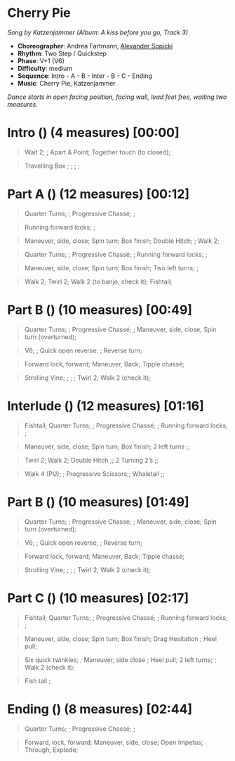 # Cherry Pie
*Song by Katzenjammer (Album: A kiss before you go, Track 3)*

* **Choreographer**: Andrea Fartmann, [Alexander Sopicki](mailto:cuesheets@gmx.net "cuesheets@gmx.net")
* **Rhythm**: Two Step / Quickstep
* **Phase**: V+1 (V6)
* **Difficulty**: medium
* **Sequence**: Intro - A - B - Inter - B - C - Ending
* **Music**: Cherry Pie, Katzenjammer

*Dance starts in open facing position, facing wall, lead feet free, waiting two measures.*

# Intro () (4 measures) [00:00]

<!-- SQQ SQQ; SS SS; SQQ SS; SQQ SS;-->

> Wait 2; ; Apart & Point; Together touch (to closed);

> Travelling Box ; ; ; ;

# Part A () (12 measures) [00:12]

<!--SSQQS; SQQS; QQQQ QQS;-->

> Quarter Turns; ; Progressive Chassé; ;

>  Running forward locks; ;

<!--SQQ SS; S  SQQ QQ; QQSS-->

<!--SQQ SS; S SQQ QQ; SQQS S; S-->

> Maneuver, side, close; Spin turn; Box finish; Double Hitch; ; Walk 2;

<!--S; SQQS S; QQS QQQQ QQ; S-->

<!--S SQQ; S SQQS; QQQQQQS;-->

> Quarter Turns; ; Progressive Chassé; ; Running forward locks; ;

<!--SQQ S; SS SQQ; SQQ SQQ;  -->

<!--SQQ SS; SSQQ S; QQ SQQ-->

> Maneuver, side, close; Spin turn; Box finish; Two left turns; ;

<!--SS SS; SS QQ QQ;-->

<!--S S SS; SS QQQQ;-->

> Walk 2; Twirl 2; Walk 2 (to banjo, check it); Fishtail;

# Part B () (10 measures) [00:49]

<!--SSQQS; SQQS S; QQ SS S;-->

> Quarter Turns; ; Progressive Chassé; ; Maneuver, side, close; Spin turn (overturned);

<!-- QQSS QQ; SS QQS; QQS SQQ; SS QQS;-->

> V6; ; Quick open reverse; ; Reverse turn;

> Forward lock, forward; Maneuver, Back; Tipple chassé;

<!-- SS QQS; SS QQS; SS SS; -->

> Strolling Vine; ; ; ; Twirl 2; Walk 2 (check it);

# Interlude () (12 measures)  [01:16]

<!--QQQQ SS; QQS SQQ; S -->

> Fishtail; Quarter Turns; ; Progressive Chassé; ; Running forward locks; ;

> Maneuver, side, close; Spin turn; Box finish; 2 left turns ;;

> Twirl 2; Walk 2; Double Hitch ;; 2 Turning 2’s ;;

>  Walk 4 (PU); ; Progressive Scissors;; Whaletail ;;

# Part B () (10 measures) [01:49]

<!--SSQQS; SQQS S; QQ SS S;-->

> Quarter Turns; ; Progressive Chassé; ; Maneuver, side, close; Spin turn (overturned);

<!-- QQSS QQ; SS QQS; QQS SQQ; SS QQS;-->

> V6; ; Quick open reverse; ; Reverse turn;

> Forward lock, forward; Maneuver, Back; Tipple chassé;

<!-- SS QQS; SS QQS; SS SS; -->

> Strolling Vine; ; ; ; Twirl 2; Walk 2 (check it);

# Part C () (10 measures) [02:17]

> Fishtail; Quarter Turns; ; Progressive Chassé; ; Running forward locks; ;

> Maneuver, side, close; Spin turn; Box finish; Drag Hesitation ; Heel pull;

> Six quick twinkles; ; Maneuver, side close ; Heel pull; 2 left turns; ; Walk 2 (check it);

> Fish tail ;

# Ending () (8 measures) [02:44]

> Quarter Turns; ; Progressive Chassé; ;

> Forward, lock, forward; Maneuver, side, close; Open Impetus; Through, Explode;
